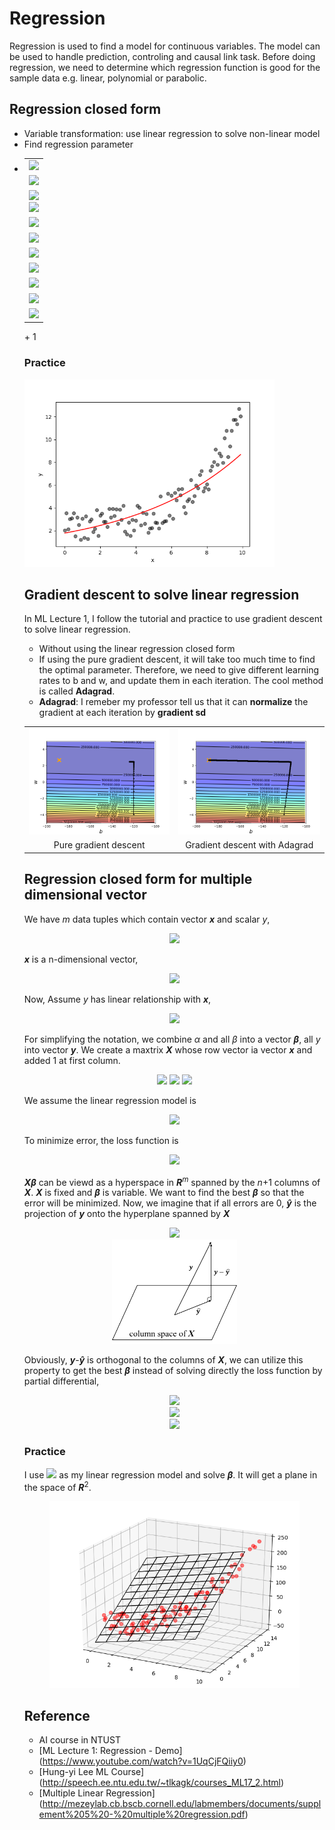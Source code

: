 # Regression
Regression is used to find a model for continuous variables. The model can be used to handle prediction, controling and causal link task. Before doing regression, we need to determine which regression function is good for the sample data e.g. linear, polynomial or parabolic.

## Regression closed form
+ Variable transformation: use linear regression to solve non-linear model
+ Find regression parameter
+ <Table>
<tr>
<td><img src="https://latex.codecogs.com/svg.latex?%5Cinline%20y%3D%5Calpha&plus;%5Cbeta%20x" /></td>
</tr>   
<tr>
<td><img src="https://latex.codecogs.com/svg.latex?L%28%5Calpha%2C%5Cbeta%29%3D%5Csum%5Cnolimits_i%28y_i-%28%5Calpha&plus;%7B%5Cbeta%7Dx_i%29%29%5E2%3D%5Csum%5Cnolimits_i%28y_i-%5Calpha-%7B%5Cbeta%7Dx_i%29%5E2" /></td>
</tr>
<tr>
<td><img src="https://latex.codecogs.com/svg.latex?%5Cfrac%7B%5Cpartial%20L%7D%7B%5Cpartial%20%5Calpha%7D%3D%5Csum%5Cnolimits_i%202%28y_i-%5Calpha-%5Cbeta%20x_i%29%28-1%29%3D0" /><br/>
<img src="https://latex.codecogs.com/svg.latex?%5Cfrac%7B%5Cpartial%20L%7D%7B%5Cpartial%20%5Cbeta%7D%3D%5Csum%5Cnolimits_i%202%28y_i-%5Calpha-%5Cbeta%20x_i%29%28-x_i%29%3D0" />
</td>
</tr>
<tr>
<td><img src="https://latex.codecogs.com/svg.latex?%5Cleft%5C%7B%20%5Cbegin%7Barray%7D%7Blr%7D%20%5Csum%5Cnolimits_i%20y_i-n%5Calpha-%5Cbeta%5Csum%5Cnolimits_i%20x_i%3D0%20%5Ccdots%5Ccdots%20%5Ctextcircled%7B1%7D%5C%5C%20%5Csum%5Cnolimits_i%20x_i%20y_i-%5Calpha%5Csum%5Cnolimits_i%20x_i-%5Cbeta%5Csum%5Cnolimits_i%20%7Bx_i%7D%5E2%3D0%20%5Ccdots%5Ccdots%20%5Ctextcircled%7B2%7D%20%5Cend%7Barray%7D%20%5Cright." /></td>
</tr>
<tr>
<td><img src="https://latex.codecogs.com/svg.latex?%5Ctextcircled%7B1%7D%5Ctimes%20%5Csum%5Cnolimits_i%20x_i%20%5Cqquad%20%5Ctextcircled%7B2%7D%5Ctimes%20n" /></td>
</tr>
<tr>
<td><img src="https://latex.codecogs.com/svg.latex?%5Cleft%5C%7B%20%5Cbegin%7Barray%7D%7Blr%7D%20%5Csum%5Cnolimits_i%20y_i%20%5Csum%5Cnolimits_i%20x_i-n%5Calpha%5Csum%5Cnolimits_i%20x_i-%5Cbeta%7B%28%5Csum%5Cnolimits_i%20x_i%29%5E2%7D%3D0%20%5Ccdots%5Ccdots%20%5Ctextcircled%7B1%7D%5C%5C%20n%5Csum%5Cnolimits_i%20x_i%20y_i-n%5Calpha%5Csum%5Cnolimits_i%20x_i-n%5Cbeta%5Csum%5Cnolimits_i%20%7Bx_i%7D%5E2%3D0%20%5Ccdots%5Ccdots%20%5Ctextcircled%7B2%7D%20%5Cend%7Barray%7D%20%5Cright." /></td>
</tr>
<tr>
<td><img src="https://latex.codecogs.com/svg.latex?%5Ctextcircled%7B1%7D-%5Ctextcircled%7B2%7D" /></td>
</tr>
<tr>
<td><img src="https://latex.codecogs.com/svg.latex?%5Csum%5Cnolimits_i%20x_i%20%5Csum%5Cnolimits_i%20y_i%20-%20n%5Csum%5Cnolimits_i%20x_i%20y_i%20%3D%20%5Cbeta%7B%28%28%5Csum%5Cnolimits_i%20x_i%29%5E2-n%5Csum%5Cnolimits_i%20x_i%5E2%29%7D" /></td>
</tr>
<tr>
<td><img src="https://latex.codecogs.com/svg.latex?%5Clarge%20%5Cbegin%7Bmatrix%7D%20%5Cbeta%20%26%20%3D%20%26%20%5Cfrac%7Bn%5Csum%5Cnolimits_i%20x_i%20y_i-%5Csum%5Cnolimits_i%20x_i%20%5Csum%5Cnolimits_i%20y_i%7D%7Bn%5Csum%5Cnolimits_i%20x_i%5E2-%28%5Csum%5Cnolimits_i%20x_i%29%5E2%7D%20%5C%5C%20%5C%5C%20%26%3D%20%26%5Cfrac%7B%5Csum%5Cnolimits_i%20x_i%20y_i-%5Cfrac%7B1%7D%7Bn%7D%5Csum%5Cnolimits_i%20x_i%20%5Csum%5Cnolimits_i%20y_i%7D%7B%5Csum%5Cnolimits_i%20x_i%5E2-%5Cfrac%7B1%7D%7Bn%7D%28%5Csum%5Cnolimits_i%20x_i%29%5E2%7D%20%5C%5C%20%5C%5C%20%26%3D%20%26%20%5Cfrac%7B%5Csum%5Cnolimits_i%20x_i%20y_i-n%5Cmu_x%5Cmu_y%20%7D%7B%5Csum%5Cnolimits_i%20x_i%5E2-n%5Cmu_x%5E2%7D%20%5C%5C%20%5C%5C%20%26%3D%20%26%20%5Cfrac%7B%5Csum%5Cnolimits_i%20%28x_i-%5Cmu_x%29%28y_i-%5Cmu_y%29%7D%7B%5Csum%5Cnolimits_i%20%28x_i-%5Cmu_x%29%5E2%7D%20%5Cend%7Bmatrix%7D" /></td>
</tr>
<tr>
<td><img src="https://latex.codecogs.com/svg.latex?%5Cbegin%7Barray%7D%7Blr%7D%20n%5Calpha%20%3D%20%5Csum%5Cnolimits_i%20y_i-%5Cbeta%5Csum%5Cnolimits_i%20x_i%20%5C%5C%20%5Calpha%20%3D%20%5Cmu_y-%5Cbeta%5Cmu_x%20%5Cend%7Barray%7D" /></td>
</tr>
</Table>
+ 1

### Practice
<img width="400" src="https://github.com/ChienKangLu/Regression/blob/master/regression/img1.png" />

## Gradient descent to solve linear regression
In ML Lecture 1, I follow the tutorial and practice to use gradient descent to solve linear regression.
+ Without using the linear regression closed form
+ If using the pure gradient descent, it will take too much time to find the optimal parameter. Therefore, we need to give different learning rates to b and w, and update them in each iteration. The cool method is called **Adagrad**.
+ **Adagrad**: I remeber my professor tell us that it can **normalize** the gradient at each iteration by **gradient sd**

<Table>
   <tr>
      <td><img width="400" src="https://github.com/ChienKangLu/Regression/blob/master/ML_Lecture/gradient.png" /></td>
      <td><img width="400" src="https://github.com/ChienKangLu/Regression/blob/master/ML_Lecture/gradient%20with%20adagrad.png" /></td>
   </tr>
   <tr>
      <td align="center">Pure gradient descent</td>
      <td align="center">Gradient descent with Adagrad</td>
   </tr>
</Table>

## Regression closed form for multiple dimensional vector
<p> We have <i>m</i> data tuples which contain vector <i><b>x</b></i> and scalar <i>y</i>,</p>
<p align="center">
<img src="https://latex.codecogs.com/svg.latex?data%20%3D%20%5C%7B%28%5Ctextbf%7B%5Ctextit%7Bx%7D%7D_%5Ctextbf%7B%5Ctextit%7Bi%7D%7D%2Cy_i%29%5C%7D%2Ci%3D1%5Ccdots%20m" />
</p>

<p><i><b>x</b></i> is a n-dimensional vector,</p>
<p align="center">
<img src="http://latex.codecogs.com/svg.latex?%5Ctextbf%7B%5Ctextit%7Bx%7D%7D_%5Ctextbf%7B%5Ctextit%7Bi%7D%7D%3D%5Cbegin%7Bbmatrix%7Dx_i_1%20%5C%5Cx_i_2%5C%5C%5Cvdots%5C%5C%20x_i_n%5Cend%7Bbmatrix%7D_%7Bn*1%7D" />
</p>

<p>Now, Assume <i>y</i> has linear relationship with <i><b>x</b></i>,</p>
<p align="center">
<img src="http://latex.codecogs.com/svg.latex?y_i=\alpha&plus;\beta&space;_1x_i_1&plus;\beta&space;_2x_i_2&plus;\cdots&plus;\beta_nx_i_n" />
</p>

<p>For simplifying the notation, we combine <i>&alpha;</i> and all <i>&beta;</i> into a vector <i><b>&beta;</b></i>, all <i>y</i> into vector <i><b>y</b></i>. We create a maxtrix <i><b>X</b></i> whose row vector ia vector <i><b>x</b></i> and added 1 at first column.</p>

<p align="center">
<img src="http://latex.codecogs.com/svg.latex?%24%5Cmathit%20%7B%5Cboldmath%20%24%5Cbeta%24%7D%20%24%3D%5Cbegin%7Bbmatrix%7D%5Calpha%5C%5C%5Cbeta_1%5C%5C%5Cbeta_2%5C%5C%5Cvdots%5C%5C%5Cbeta_n%5Cend%7Bbmatrix%7D_%7B%28n&plus;1%29*1%7D" />
<img src="https://latex.codecogs.com/svg.latex?%5Ctextbf%7B%5Ctextit%7By%7D%7D%20%3D%20%5Cbegin%7Bbmatrix%7Dy_1%5C%5Cy_2%5C%5Cy_3%5C%5C%5Cvdots%5C%5Cy_m%5Cend%7Bbmatrix%7D_%7Bm&plus;1%7D" />
<img src="https://latex.codecogs.com/svg.latex?%5Ctextbf%7B%5Ctextit%7BX%7D%7D%20%3D%20%5Cbegin%7Bbmatrix%7D%201%26%20x_i_1%20%26%20x_i_1%20%26%20%5Ccdots%20%26%20x_i_n%20%5C%5C%20%26%20%26%20%5Cvdots%20%26%20%26%5C%5C%201%26%20x_m_1%20%26%20x_m_1%20%26%20%5Ccdots%20%26%20x_m_n%20%5Cend%7Bbmatrix%7D_%7Bm*%28n&plus;1%29%7D" />
</p>

<p>We assume the linear regression model is</p>
<p align="center">
<img src="https://latex.codecogs.com/svg.latex?%5Ctextbf%7B%5Ctextit%7By%7D%7D%20%3D%20%5Ctextbf%7B%5Ctextit%7BX%7D%7D%20%24%5Cmathit%7B%5Cboldmath%20%24%5Cbeta%24%7D%24%20&plus;%20%5Ctextbf%7B%5Ctextit%7Berror%7D%7D" />
</p>

<p>To minimize error, the loss function is</p>
<p align="center">
<img src="https://latex.codecogs.com/svg.latex?L%28%24%5Cmathit%7B%5Cboldmath%20%24%5Cbeta%24%7D%24%29%3D%28%5Ctextbf%7B%5Ctextit%7By%7D%7D-%5Ctextbf%7B%5Ctextit%7BX%7D%7D%20%24%5Cmathit%7B%5Cboldmath%20%24%5Cbeta%24%7D%24%29%5E%7B%27%7D%28%5Ctextbf%7B%5Ctextit%7By%7D%7D-%5Ctextbf%7B%5Ctextit%7BX%7D%7D%20%24%5Cmathit%7B%5Cboldmath%20%24%5Cbeta%24%7D%24%29" />
</p>

<p>
<i><b>X</b></i><i><b>&beta;</b></i> can be viewd as a hyperspace in <i><b>R</b></i><sup><i>m</i></sup> spanned by the <i>n</i>+1 columns of <i><b>X</b></i>. <i><b>X</b></i> is fixed and <i><b>&beta;</b></i> is variable. We want to find the best <i><b>&beta;</b></i> so that the error will be minimized. Now, we imagine that if all errors are 0, <i><b>y&#770;</b></i> is the projection of <i><b>y</b></i> onto the hyperplane spanned by <i><b>X</b></i>
</p>
<p align="center">
<img src="https://latex.codecogs.com/svg.latex?%5Chat%7B%5Ctextbf%7B%5Ctextit%7By%7D%7D%7D%3D%5Ctextbf%7B%5Ctextit%7BX%7D%7D%24%5Cmathit%7B%5Cboldmath%20%24%5Chat%5Cbeta%24%7D%24" /><br/>
<img width="200" src="https://github.com/ChienKangLu/Regression/blob/master/Mutilple-linear-regression/column_space.png" />
</p>

<p>
Obviously, <i><b>y</b></i>-<i><b>y&#770;</b></i> is orthogonal to the columns of <i><b>X</b></i>, we can utilize this property to get the best <i><b>&beta;</b></i> instead of solving directly the loss function by partial differential,
</p>

<p align="center">
<img src="https://latex.codecogs.com/svg.latex?%7B%5Ctextbf%7B%5Ctextit%7BX%7D%7D%7D%27%28%5Ctextbf%7B%5Ctextit%7By%7D%7D-%5Ctextbf%7B%5Ctextit%7BX%7D%7D%24%5Cmathit%7B%5Cboldmath%20%24%5Chat%5Cbeta%24%7D%24%29%3D0" /><br/>
<img src="https://latex.codecogs.com/svg.latex?%7B%5Ctextbf%7B%5Ctextit%7BX%7D%7D%7D%27%5Ctextbf%7B%5Ctextit%7By%7D%7D-%7B%5Ctextbf%7B%5Ctextit%7BX%7D%7D%7D%27%7B%5Ctextbf%7B%5Ctextit%7BX%7D%7D%7D%24%5Cmathit%7B%5Cboldmath%20%24%5Chat%5Cbeta%24%7D%3D0" />
<br/>
<img src="https://latex.codecogs.com/svg.latex?%24%5Cmathit%7B%5Cboldmath%24%5Chat%5Cbeta%24%7D%24%3D%7B%28%7B%5Ctextbf%7B%5Ctextit%7BX%7D%7D%7D%27%7B%5Ctextbf%7B%5Ctextit%7BX%7D%7D%7D%29%7D%5E%7B-1%7D%7B%5Ctextbf%7B%5Ctextit%7BX%7D%7D%7D%27%5Ctextbf%7B%5Ctextit%7By%7D%7D" />
</p>

### Practice
I use <img src="https://latex.codecogs.com/svg.latex?%5Cinline%20y%3D%5Calpha%20&plus;%5Cbeta_1x_1%20&plus;%5Cbeta_2x_2" /> as my linear regression model and solve <i><b>&beta;</b></i>. It will get a plane in the space of <i><b>R</b></i><sup>2</sup>.
<p align="center">
<img width="400" src="https://github.com/ChienKangLu/Regression/blob/master/Mutilple-linear-regression/plane.png" />
</p>




## Reference
+ AI course in NTUST
+ [ML Lecture 1: Regression - Demo] (https://www.youtube.com/watch?v=1UqCjFQiiy0)
+ [Hung-yi Lee ML Course] (http://speech.ee.ntu.edu.tw/~tlkagk/courses_ML17_2.html)
+ [Multiple Linear Regression] (http://mezeylab.cb.bscb.cornell.edu/labmembers/documents/supplement%205%20-%20multiple%20regression.pdf)

